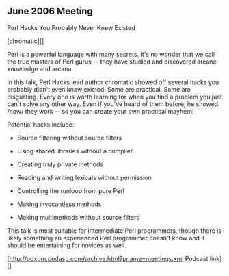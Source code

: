 ## June 2006 Meeting

Perl Hacks You Probably Never Knew Existed

[chromatic][]

Perl is a powerful language with many secrets.  It's no wonder that we call the true masters of Perl gurus -- they have studied and discovered arcane knowledge and arcana.

In this talk, Perl Hacks lead author chromatic showed off several hacks you probably didn't even know existed.  Some are practical.  Some are disgusting.  Every one is worth learning for when you find a problem you just can't solve any other way.  Even if you've heard of them before, he showed /how/ they work -- so you can create your own practical mayhem!

Potential hacks include:

* Source filtering without source filters

* Using shared libraries without a compiler

* Creating truly private methods

* Reading and writing lexicals without permission

* Controlling the runloop from pure Perl

* Making invocantless methods

* Making multimethods without source filters

This talk is most suitable for intermediate Perl programmers, though there is likely something an experienced Perl programmer doesn't know and it should be entertaining for novices as well.

[http://pdxpm.podasp.com/archive.html?pname=meetings.xml Podcast link][]
